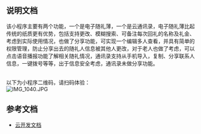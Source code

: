 

<a name="hvnnT"></a>
## 说明文档
该小程序主要有两个功能，一个是电子随礼薄，一个是云通讯录，电子随礼薄比起传统的纸质更有优势，包括支持更改、模糊搜索、可备注每次回礼的名称及礼金、	考虑到实际使用情况，也做了分享功能，可实现一个编辑多人查看，并具有简单的权限管理，防止分享出去的随礼人信息被其他人更改，对于老人也做了考虑，可以点击语音播报功能了解相关随礼情况，通讯录支持从手机导入，复制、分享联系人信息，一键拨号等等，出于信息安全考虑，通讯录未做分享功能。<br />​

以下为小程序二维码，请扫码体验：<br />![IMG_1040.JPG](https://cdn.nlark.com/yuque/0/2021/jpeg/1159653/1628926725567-f7baa423-16b2-480c-8ba2-48aa4d523dbf.jpeg#clientId=ua3d1d73c-b337-4&from=paste&height=258&id=uf8c2028e&margin=%5Bobject%20Object%5D&name=IMG_1040.JPG&originHeight=258&originWidth=258&originalType=binary&ratio=1&size=33645&status=done&style=none&taskId=uf9ba6cf2-4975-4f42-bfa8-53b7b561976&width=258)<br />



## 参考文档

- [云开发文档](https://developers.weixin.qq.com/miniprogram/dev/wxcloud/basis/getting-started.html)

